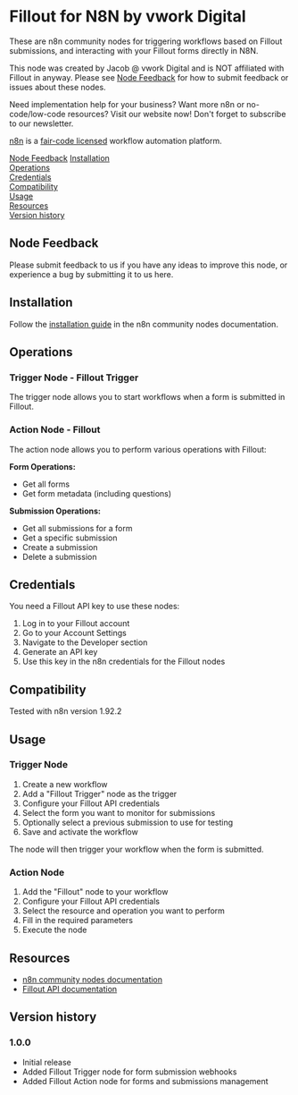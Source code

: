 # Fillout for N8N by vwork Digital

These are n8n community nodes for triggering workflows based on Fillout submissions, and interacting with your Fillout forms directly in N8N.

This node was created by Jacob @ vwork Digital and is NOT affiliated with Fillout in anyway. Please see [Node Feedback](#node-feedback) for how to submit feedback or issues about these nodes.

Need implementation help for your business? Want more n8n or no-code/low-code resources? Visit our website now! Don't forget to subscribe to our newsletter.

[n8n](https://n8n.io/) is a [fair-code licensed](https://docs.n8n.io/reference/license/) workflow automation platform.

[Node Feedback](#node-feedback)
[Installation](#installation)  
[Operations](#operations)  
[Credentials](#credentials)  
[Compatibility](#compatibility)  
[Usage](#usage)  
[Resources](#resources)  
[Version history](#version-history)

## Node Feedback
Please submit feedback to us if you have any ideas to improve this node, or experience a bug by submitting it to us here.

## Installation

Follow the [installation guide](https://docs.n8n.io/integrations/community-nodes/installation/) in the n8n community nodes documentation.

## Operations

### Trigger Node - Fillout Trigger

The trigger node allows you to start workflows when a form is submitted in Fillout.

### Action Node - Fillout

The action node allows you to perform various operations with Fillout:

**Form Operations:**
- Get all forms
- Get form metadata (including questions)

**Submission Operations:**
- Get all submissions for a form
- Get a specific submission
- Create a submission
- Delete a submission

## Credentials

You need a Fillout API key to use these nodes:

1. Log in to your Fillout account
2. Go to your Account Settings
3. Navigate to the Developer section
4. Generate an API key
5. Use this key in the n8n credentials for the Fillout nodes

## Compatibility

Tested with n8n version 1.92.2

## Usage

### Trigger Node

1. Create a new workflow
2. Add a "Fillout Trigger" node as the trigger
3. Configure your Fillout API credentials
4. Select the form you want to monitor for submissions
5. Optionally select a previous submission to use for testing
6. Save and activate the workflow

The node will then trigger your workflow when the form is submitted.

### Action Node

1. Add the "Fillout" node to your workflow
2. Configure your Fillout API credentials
3. Select the resource and operation you want to perform
4. Fill in the required parameters
5. Execute the node

## Resources

* [n8n community nodes documentation](https://docs.n8n.io/integrations/community-nodes/)
* [Fillout API documentation](https://www.fillout.com/help/api-documentation)

## Version history

### 1.0.0

- Initial release
- Added Fillout Trigger node for form submission webhooks
- Added Fillout Action node for forms and submissions management